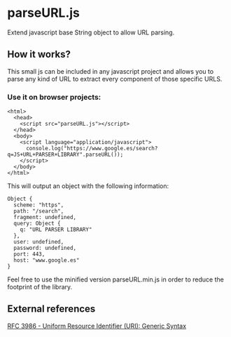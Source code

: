 # parseURL.js
Extend javascript base String object to allow URL parsing.

## How it works?
This small js can be included in any javascript project and allows you to parse any kind of URL to extract every component of those specific URLS.

### Use it on browser projects:

```
<html>
  <head>
    <script src="parseURL.js"></script>
  </head>
  <body>
    <script language="application/javascript">
      console.log("https://www.google.es/search?q=JS+URL+PARSER+LIBRARY".parseURL());
    </script>
  </body>
</html>
```

This will output an object with the following information:

```
Object {
  scheme: "https",
  path: "/search",
  fragment: undefined,
  query: Object {
    q: "URL PARSER LIBRARY"
  },
  user: undefined,
  password: undefined,
  port: 443,
  host: "www.google.es"
}
```

Feel free to use the minified version parseURL.min.js in order to reduce the footprint of the library.

## External references

[RFC 3986 - Uniform Resource Identifier (URI): Generic Syntax](https://tools.ietf.org/html/rfc3986)
